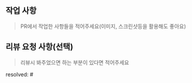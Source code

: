 ## 작업 사항

> PR에서 작업한 사항들을 적어주세요(이미지, 스크린샷등을 활용해도 좋아요)

## 리뷰 요청 사항(선택)

> 리뷰시 봐주었으면 하는 부분이 있다면 적어주세요

resolved: #